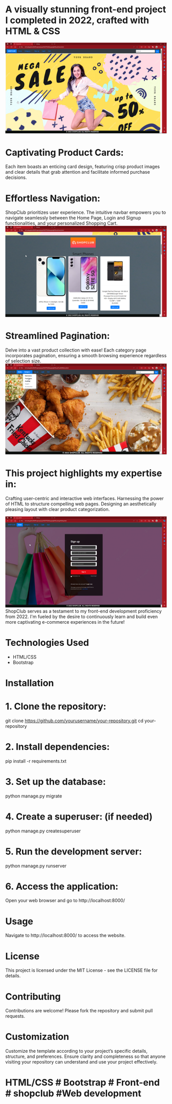 # A visually stunning front-end project I completed in 2022, crafted with HTML & CSS
![screenshot](screenshot/home.png)

# Captivating Product Cards: 

Each item boasts an enticing card design, featuring crisp product images and clear details that grab attention and facilitate 
informed purchase decisions.

# Effortless Navigation: 

ShopClub prioritizes user experience. The intuitive navbar empowers you to navigate seamlessly between the Home Page, Login and Signup 
functionalities, and your personalized Shopping Cart.
![screenshot](screenshot/home2.png)

# Streamlined Pagination: 

Delve into a vast product collection with ease! Each category page incorporates pagination, ensuring a smooth browsing experience 
regardless of selection size.
![screenshot](screenshot/category.png)

# This project highlights my expertise in:

Crafting user-centric and interactive web interfaces.
Harnessing the power of HTML to structure compelling web pages.
Designing an aesthetically pleasing layout with clear product categorization.

![screenshot](screenshot/signup.png)
ShopClub serves as a testament to my front-end development proficiency from 2022. I'm fueled by the desire to continuously learn and build even more 
captivating e-commerce experiences in the future!

# Technologies Used

- HTML/CSS
- Bootstrap 

# Installation

# 1. Clone the repository:
   git clone https://github.com/yourusername/your-repository.git
   cd your-repository

# 2. Install dependencies:

pip install -r requirements.txt

# 3. Set up the database:

python manage.py migrate

# 4. Create a superuser: (if needed)

python manage.py createsuperuser

# 5. Run the development server:

python manage.py runserver

# 6. Access the application:

 Open your web browser and go to http://localhost:8000/

# Usage
Navigate to http://localhost:8000/ to access the website.

# License
This project is licensed under the MIT License - see the LICENSE file for details.

# Contributing
Contributions are welcome! Please fork the repository and submit pull requests.

# Customization
Customize the template according to your project’s specific details, structure, and preferences. Ensure clarity and completeness so that anyone visiting your repository can understand and use your project effectively.
# HTML/CSS # Bootstrap # Front-end  # shopclub #Web development 
